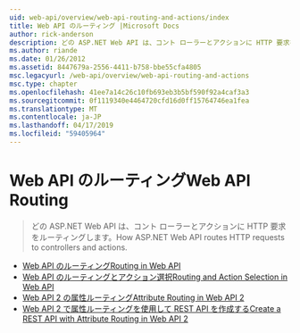 ```yaml
---
uid: web-api/overview/web-api-routing-and-actions/index
title: Web API のルーティング |Microsoft Docs
author: rick-anderson
description: どの ASP.NET Web API は、コント ローラーとアクションに HTTP 要求をルーティングします。
ms.author: riande
ms.date: 01/26/2012
ms.assetid: 8447679a-2556-4411-b758-bbe55cfa4805
msc.legacyurl: /web-api/overview/web-api-routing-and-actions
msc.type: chapter
ms.openlocfilehash: 41ee7a14c26c10fb693eb3b5bf590f92a4caf3a3
ms.sourcegitcommit: 0f1119340e4464720cfd16d0ff15764746ea1fea
ms.translationtype: MT
ms.contentlocale: ja-JP
ms.lasthandoff: 04/17/2019
ms.locfileid: "59405964"
---
```

# <a name="web-api-routing"></a><span data-ttu-id="9d371-103">Web API のルーティング</span><span class="sxs-lookup"><span data-stu-id="9d371-103">Web API Routing</span></span>

> <span data-ttu-id="9d371-104">どの ASP.NET Web API は、コント ローラーとアクションに HTTP 要求をルーティングします。</span><span class="sxs-lookup"><span data-stu-id="9d371-104">How ASP.NET Web API routes HTTP requests to controllers and actions.</span></span>


- [<span data-ttu-id="9d371-105">Web API のルーティング</span><span class="sxs-lookup"><span data-stu-id="9d371-105">Routing in Web API</span></span>](routing-in-aspnet-web-api.md)
- [<span data-ttu-id="9d371-106">Web API のルーティングとアクション選択</span><span class="sxs-lookup"><span data-stu-id="9d371-106">Routing and Action Selection in Web API</span></span>](routing-and-action-selection.md)
- [<span data-ttu-id="9d371-107">Web API 2 の属性ルーティング</span><span class="sxs-lookup"><span data-stu-id="9d371-107">Attribute Routing in Web API 2</span></span>](attribute-routing-in-web-api-2.md)
- [<span data-ttu-id="9d371-108">Web API 2 で属性ルーティングを使用して REST API を作成する</span><span class="sxs-lookup"><span data-stu-id="9d371-108">Create a REST API with Attribute Routing in Web API 2</span></span>](create-a-rest-api-with-attribute-routing.md)
